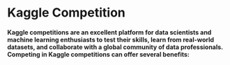 # Kaggle Competition
#### Kaggle competitions are an excellent platform for data scientists and machine learning enthusiasts to test their skills, learn from real-world datasets, and collaborate with a global community of data professionals. Competing in Kaggle competitions can offer several benefits:
